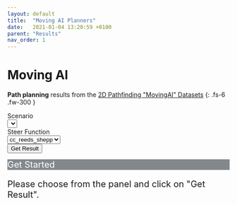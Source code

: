 ```yaml
---
layout: default
title:  "Moving AI Planners"
date:   2021-01-04 13:20:59 +0100
parent: "Results"
nav_order: 1
---
```


# Moving AI

**Path planning** results from the [2D Pathfinding "MovingAI" Datasets](https://www.movingai.com/benchmarks/grids.html)
{: .fs-6 .fw-300 }

<link rel="stylesheet" href="https://stackpath.bootstrapcdn.com/bootstrap/4.3.1/css/bootstrap.min.css" integrity="sha384-ggOyR0iXCbMQv3Xipma34MD+dH/1fQ784/j6cY/iJTQUOhcWr7x9JvoRxT2MZw1T" crossorigin="anonymous">
<link rel="stylesheet" type="text/css" href="{{ site.baseurl }}/assets/results/home.css">
<link href="https://unpkg.com/tabulator-tables@4.5.3/dist/css/tabulator.min.css" rel="stylesheet">
<script type="text/javascript" src="https://unpkg.com/tabulator-tables@4.5.3/dist/js/tabulator.min.js"></script>

<script>    
var myData;
var stdData;
var planner_count = 0;
var filled = false;
var scenario_list = [];

var tabledata = [];
var table;
var max_sol = 0;
var max_t = 0;
var max_pl = 0;
var max_curv = 0;
var max_clear = 0;
var max_cusps = 0;
        
function loadJSON(callback, fPath) {  
    console.log('In loadJSON: ' + fPath); 
    var xmlr = new XMLHttpRequest();
    xmlr.overrideMimeType("application/json");
    xmlr.open('GET', fPath, false);
    xmlr.onreadystatechange = function () {
        if (xmlr.readyState == 4 && xmlr.status == "200") {
            callback(xmlr.responseText);
        }
    };
    xmlr.send(null);  
}

function getData(scenarioName) {
    console.log('In getData: ' + scenarioName);
    loadJSON(function(response) {
        tabledata = JSON.parse(response);
    }, '{{ site.baseurl }}/assets/results/table_json/' + scenarioName + '_table.json');
    max_sol = tabledata[tabledata.length - 1]['max_sol'];
    max_t = tabledata[tabledata.length - 1]['max_t'];
    max_pl = tabledata[tabledata.length - 1]['max_pl'];
    max_curv = tabledata[tabledata.length - 1]['max_curv'];
    max_clear = tabledata[tabledata.length - 1]['max_clear'];
    max_cusps = tabledata[tabledata.length - 1]['max_cusps'];

    tabledata = tabledata.slice(0, tabledata.length-1);
    console.log('max_sol: ' + max_sol);
    console.log('json length: ' + tabledata.length);
    console.log('Finished loading: ' + tabledata);
}

function update_table() {
    document.getElementById("home_message").style.display = "none";
    document.getElementById("data_table_area").style.display = "block";
    var scenario_selection = document.getElementById("scenario_select");
    var selected_scenario_text = scenario_selection.options[scenario_selection.selectedIndex].text;
    getData(selected_scenario_text);
    document.getElementById("data_table_area").style.display = "block";
    table = new Tabulator("#data_table", {
        height:610,
        data:tabledata,
        layout:"fitColumns",
        columns:[
            {title:"Planner", field:"planner", align:"center", width:150},
            {title:"Solutions", field:"solutions", align:"left", sorter:"number", formatter:"progress", formatterParams:{
                min:0.0,
                max:max_sol,
                color:["#85e085"],
                legend: function(value) {
                    return (value + " / " + max_sol);
                },
                legendColor:"#000000",
                legendAlign:"center",
            }},
            {title:"Time [s]", field:"time", sorter:"number", align:"left",formatter:"progress", formatterParams:{
                min:0.0,
                max:max_t,
                color:function(value) {
                    if (value[0] >= '0' && value[0] <= '9') {
                        return "#ffbf80";
                    } else {
                        return "transparent";
                    }
                },
                legend: function(value) {
                    return value;
                },
                legendColor:"#000000",
                legendAlign:"center",
            }},
            {title:"Path Length", field:"path_length", sorter:"number", align:"left",formatter:"progress", formatterParams:{
                min:0.0,
                max:max_pl,
                color:function(value) {
                    if (value[0] >= '0' && value[0] <= '9') {
                        return "#ffbf80";
                    } else {
                        return "transparent";
                    }
                },
                legend: function(value) {
                    return value;
                },
                legendColor:"#000000",
                legendAlign:"center",
            }},
            {title:"Curvature", field:"curvature", sorter:"number", align:"left",formatter:"progress", formatterParams:{
                min:0.0,
                max:max_curv,
                color:function(value) {
                    if (value[0] >= '0' && value[0] <= '9') {
                        return "#ffbf80";
                    } else {
                        return "transparent";
                    }
                },
                legend: function(value) {
                    return value;
                },
                legendColor:"#000000",
                legendAlign:"center",
            }},
            {title:"Clearance", field:"clearance", sorter:"number", align:"left",formatter:"progress", formatterParams:{
                min:0.0,
                max:max_clear,
                color:function(value) {
                    if (value[0] >= '0' && value[0] <= '9') {
                        return "#ffbf80";
                    } else {
                        return "transparent";
                    }
                },
                legend: function(value) {
                    return value;
                },
                legendColor:"#000000",
                legendAlign:"center",
            }},
            {title:"Cusps", field:"cusps", sorter:"number", align:"left",formatter:"progress", formatterParams:{
                min:0.0,
                max:max_cusps,
                color:function(value) {
                    if (value[0] >= '0' && value[0] <= '9') {
                        return "#ffbf80";
                    } else {
                        return "transparent";
                    }
                },
                legend: function(value) {
                    return value;
                },
                legendColor:"#000000",
                legendAlign:"center",
            }},
        ],
        rowClick:function(e, row){
            alert("Row " + row.getData().id + " Clicked!!!!");
        },
    });
    table.redraw(true);
}

function show_graph(selected_graph){
    document.getElementById("plots_area").innerHTML = "";
    console.log(selected_graph);
    if(selected_graph != "None"){
        document.getElementById("plots_area").innerHTML = "<a href='" + selected_graph + ".png" + "'><img src='" + selected_graph + ".png" + "' style='width: 100%'></a>";
    }
}

function get_result(){
    document.getElementById("home_message").style.display = "none";
    var scenario_selection = document.getElementById("scenario_select");
    var steer_selection = document.getElementById("steer_select");
    var scenario_string = scenario_selection.options[scenario_selection.selectedIndex].text;
    var steer_string = steer_selection.options[steer_selection.selectedIndex].text;
    var selected_graph = "{{ site.baseurl }}/assets/results/img/" + scenario_string + "_" + steer_string + "_stats";
    show_graph(selected_graph);
    /* update_table(); */
}

function get_scenario_list() {
    var fPath = '{{ site.baseurl }}/assets/results/scenario_list.json';
    loadJSON(function(response) {
        scenario_list = JSON.parse(response);
        scenario_list.sort();
    }, fPath);
}
get_scenario_list();
</script>


<div id="content">
    <div id="select_box">
        <!-- select form -->
        <form>
            <div class="form-group row">
                <label for="overview_scenario_select" class="col-sm-3 col-form-label">Scenario</label>
                <div class="col-sm-8">
                    <select class="form-control" id="scenario_select">
                        <script>
                            var scenario_select = document.getElementById('scenario_select');
                            for(var i=0; i<scenario_list.length; i++){
                                scenario_select.innerHTML += '<option value="' + (i+1) + '">' + scenario_list[i] + '</option>';
                            }
                        </script>
                    </select>
                </div>
            </div>
            <div class="form-group row">
                <label for="overview_steer_select" class="col-sm-3 col-form-label">Steer Function</label>
                <div class="col-sm-8">
                    <select class="form-control" id="steer_select">
                        <option value="1">cc_reeds_shepp</option>
                        <option value="2">dubins</option>
                        <option value="3">posq</option>
                        <option value="4">reeds_shepp</option>
                    </select>
                </div>
            </div>
            <div class="row">
                <button type="button" onclick="get_result()" class="btn btn-primary" id="submit_button">Get Result</button>      
            </div>       
        </form>
    </div>
</div>
            
<div class="card" id="home_message">
    <div class="card-header" style="background-color:  #83888d; color: white; font-size: 20px;">
        Get Started
    </div>
    <div class="card-body" style="font-size: 20px;">
        <p>Please choose from the panel and click on "Get Result".</p>
    </div>
</div>

<div id="plots_area"></div>

<!-- <div id="data_table_area"><div id="data_table"></div></div> -->
        
<script src="https://code.jquery.com/jquery-3.3.1.slim.min.js" integrity="sha384-q8i/X+965DzO0rT7abK41JStQIAqVgRVzpbzo5smXKp4YfRvH+8abtTE1Pi6jizo" crossorigin="anonymous"></script>
<script src="https://cdnjs.cloudflare.com/ajax/libs/popper.js/1.14.7/umd/popper.min.js" integrity="sha384-UO2eT0CpHqdSJQ6hJty5KVphtPhzWj9WO1clHTMGa3JDZwrnQq4sF86dIHNDz0W1" crossorigin="anonymous"></script>
<script src="https://stackpath.bootstrapcdn.com/bootstrap/4.3.1/js/bootstrap.min.js" integrity="sha384-JjSmVgyd0p3pXB1rRibZUAYoIIy6OrQ6VrjIEaFf/nJGzIxFDsf4x0xIM+B07jRM" crossorigin="anonymous"></script>
